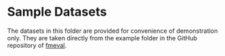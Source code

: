 # Sample Datasets

The datasets in this folder are provided for convenience of demonstration  only. They are taken directly from the example folder in the GitHub repository of [fmeval](https://github.com/aws/fmeval).
